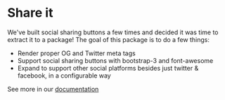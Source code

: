 # Share it

We've built social sharing buttons a few times and decided it was time to extract it to a package!  The goal of this package is to do a few things:

* Render proper OG and Twitter meta tags
* Support social sharing buttons with bootstrap-3 and font-awesome
* Expand to support other social platforms besides just twitter & facebook, in a configurable way

See more in our [documentation](http://meteorjs.club/shareit/)

